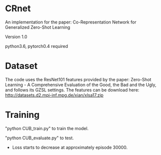 # CRnet
An implementation for the paper: Co-Representation Network for Generalized Zero-Shot Learning

Version 1.0

python3.6, pytorch0.4 required

# Dataset
The code uses the ResNet101 features provided by the paper: Zero-Shot Learning - A Comprehensive Evaluation of the Good, the Bad and the Ugly, and follows its GZSL settings. The features can be download here: http://datasets.d2.mpi-inf.mpg.de/xian/xlsa17.zip

# Training

"python CUB_train.py" to train the model.

"python CUB_evaluate.py" to test.

* Loss starts to decrease at approximately episode 30000.
